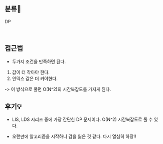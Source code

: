 ## 분류💁

DP

</br>

## 접근법

- 두가지 조건을 만족하면 된다.

1. 값이 더 작아야 한다.
2. 인덱스 값은 더 커야한다.

-> 이 방식으로 풀면 O(N^2)의 시간복잡도를 가지게 된다. 
</br>

## 후기💡

- LIS, LDS 시리즈 중에 가장 간단한 DP 문제이다. O(N^2) 시간복잡도로 풀 수 있다.

- 오랜만에 알고리즘을 시작하니 감을 잃은 것 같다. 다시 열심히 하장!!